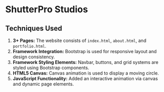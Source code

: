 # ShutterPro Studios

## Techniques Used

1. **3+ Pages:** The website consists of `index.html`, `about.html`, and `portfolio.html`.
2. **Framework Integration:** Bootstrap is used for responsive layout and design consistency.
3. **Framework Styling Elements:** Navbar, buttons, and grid systems are styled using Bootstrap components.
4. **HTML5 Canvas:** Canvas animation is used to display a moving circle.
5. **JavaScript Functionality:** Added an interactive animation via canvas and dynamic page elements.
